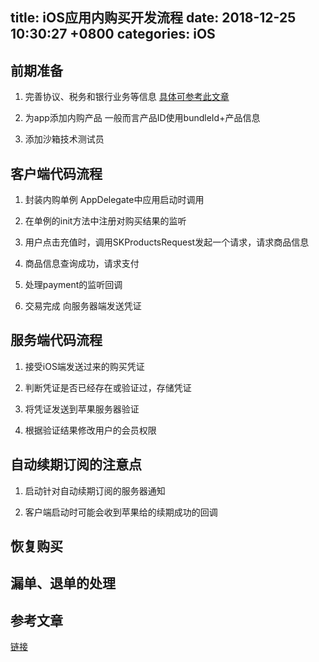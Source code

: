 
title: iOS应用内购买开发流程
date: 2018-12-25 10:30:27 +0800
categories: iOS
---


<a name="o659uw"></a>
## 前期准备

1. 完善协议、税务和银行业务等信息 [具体可参考此文章](https://juejin.im/post/5a7b0e97f265da4e8e784c9e)

2. 为app添加内购产品 一般而言产品ID使用bundleId+产品信息

3. 添加沙箱技术测试员


<a name="3za6sp"></a>
## [](#3za6sp)客户端代码流程

1. 封装内购单例 AppDelegate中应用启动时调用

2. 在单例的init方法中注册对购买结果的监听

3. 用户点击充值时，调用SKProductsRequest发起一个请求，请求商品信息

4. 商品信息查询成功，请求支付

5. 处理payment的监听回调

6. 交易完成 向服务器端发送凭证


<a name="yp2bsd"></a>
## [](#yp2bsd)服务端代码流程

1. 接受iOS端发送过来的购买凭证

2. 判断凭证是否已经存在或验证过，存储凭证

3. 将凭证发送到苹果服务器验证

4. 根据验证结果修改用户的会员权限


<a name="7cg3rw"></a>
## [](#7cg3rw)自动续期订阅的注意点

1. 启动针对自动续期订阅的服务器通知

2. 客户端启动时可能会收到苹果给的续期成功的回调


<a name="gax1xn"></a>
## [](#gax1xn)恢复购买


<a name="fcq5mb"></a>
## [](#fcq5mb)漏单、退单的处理

<a name="8gvxvb"></a>
## [](#8gvxvb)参考文章
[链接](https://juejin.im/post/5c204bdf5188256d98331363)


